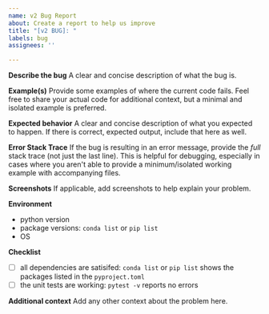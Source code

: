 ```yaml
---
name: v2 Bug Report
about: Create a report to help us improve
title: "[v2 BUG]: "
labels: bug
assignees: ''

---
```


**Describe the bug**
A clear and concise description of what the bug is.

**Example(s)**
Provide some examples of where the current code fails. Feel free to share your actual code for additional context, but a minimal and isolated example is preferred.

**Expected behavior**
A clear and concise description of what you expected to happen. If there is correct, expected output, include that here as well.

**Error Stack Trace**
If the bug is resulting in an error message, provide the _full_ stack trace (not just the last line). This is helpful for debugging, especially in cases where you aren't able to provide a minimum/isolated working example with accompanying files.

**Screenshots**
If applicable, add screenshots to help explain your problem.

**Environment**
- python version
- package versions: `conda list` or `pip list`
- OS

**Checklist**
- [ ] all dependencies are satisifed: `conda list` or `pip list` shows the packages listed in the `pyproject.toml`
- [ ] the unit tests are working: `pytest -v` reports no errors

**Additional context**
Add any other context about the problem here.
